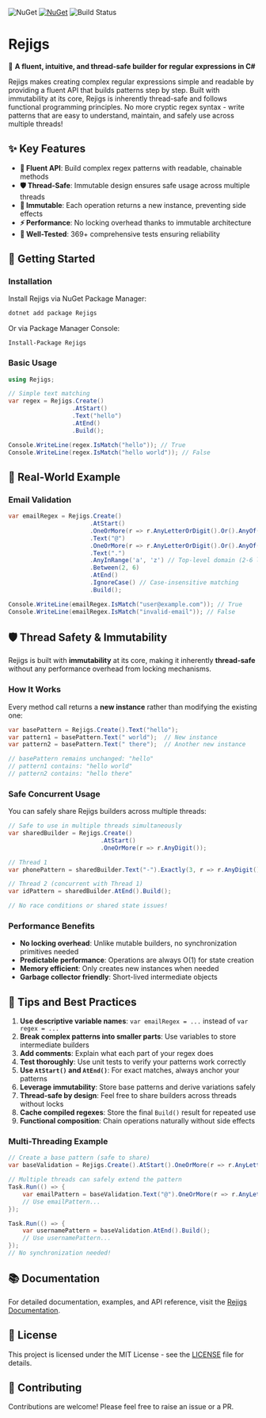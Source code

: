 ![NuGet](https://img.shields.io/nuget/v/Rejigs)
[![NuGet](https://img.shields.io/nuget/dt/rejigs.svg)](https://www.nuget.org/packages/rejigs)
![Build Status](https://github.com/omarzawahry/Rejigs/actions/workflows/publish-nuget.yml/badge.svg?branch=main)

# Rejigs

🧩 **A fluent, intuitive, and thread-safe builder for regular expressions in C#**

Rejigs makes creating complex regular expressions simple and readable by providing a fluent API that builds patterns step by step. Built with immutability at its core, Rejigs is inherently thread-safe and follows functional programming principles. No more cryptic regex syntax - write patterns that are easy to understand, maintain, and safely use across multiple threads!

## ✨ Key Features

- **🔧 Fluent API**: Build complex regex patterns with readable, chainable methods
- **🛡️ Thread-Safe**: Immutable design ensures safe usage across multiple threads
- **🔄 Immutable**: Each operation returns a new instance, preventing side effects
- **⚡ Performance**: No locking overhead thanks to immutable architecture
- **🧪 Well-Tested**: 369+ comprehensive tests ensuring reliability

## 🚀 Getting Started

### Installation

Install Rejigs via NuGet Package Manager:

```bash
dotnet add package Rejigs
```

Or via Package Manager Console:

```
Install-Package Rejigs
```

### Basic Usage

```csharp
using Rejigs;

// Simple text matching
var regex = Rejigs.Create()
                  .AtStart()
                  .Text("hello")
                  .AtEnd()
                  .Build();

Console.WriteLine(regex.IsMatch("hello")); // True
Console.WriteLine(regex.IsMatch("hello world")); // False
```

## 📖 Real-World Example

### Email Validation

```csharp
var emailRegex = Rejigs.Create()
                       .AtStart()
                       .OneOrMore(r => r.AnyLetterOrDigit().Or().AnyOf(".-_"))  // Local part
                       .Text("@")
                       .OneOrMore(r => r.AnyLetterOrDigit().Or().AnyOf(".-"))   // Domain
                       .Text(".")
                       .AnyInRange('a', 'z') // Top-level domain (2-6 letters)
                       .Between(2, 6)
                       .AtEnd()
                       .IgnoreCase() // Case-insensitive matching
                       .Build();

Console.WriteLine(emailRegex.IsMatch("user@example.com")); // True
Console.WriteLine(emailRegex.IsMatch("invalid-email")); // False
```

## 🛡️ Thread Safety & Immutability

Rejigs is built with **immutability** at its core, making it inherently **thread-safe** without any performance overhead from locking mechanisms.

### How It Works

Every method call returns a **new instance** rather than modifying the existing one:

```csharp
var basePattern = Rejigs.Create().Text("hello");
var pattern1 = basePattern.Text(" world");  // New instance
var pattern2 = basePattern.Text(" there");  // Another new instance

// basePattern remains unchanged: "hello"
// pattern1 contains: "hello world" 
// pattern2 contains: "hello there"
```

### Safe Concurrent Usage

You can safely share Rejigs builders across multiple threads:

```csharp
// Safe to use in multiple threads simultaneously
var sharedBuilder = Rejigs.Create()
                          .AtStart()
                          .OneOrMore(r => r.AnyDigit());

// Thread 1
var phonePattern = sharedBuilder.Text("-").Exactly(3, r => r.AnyDigit()).Build();

// Thread 2 (concurrent with Thread 1)
var idPattern = sharedBuilder.AtEnd().Build();

// No race conditions or shared state issues!
```

### Performance Benefits

- **No locking overhead**: Unlike mutable builders, no synchronization primitives needed
- **Predictable performance**: Operations are always O(1) for state creation
- **Memory efficient**: Only creates new instances when needed
- **Garbage collector friendly**: Short-lived intermediate objects

## 🎯 Tips and Best Practices

1. **Use descriptive variable names**: `var emailRegex = ...` instead of `var regex = ...`
2. **Break complex patterns into smaller parts**: Use variables to store intermediate builders
3. **Add comments**: Explain what each part of your regex does
4. **Test thoroughly**: Use unit tests to verify your patterns work correctly
5. **Use `AtStart()` and `AtEnd()`**: For exact matches, always anchor your patterns
6. **Leverage immutability**: Store base patterns and derive variations safely
7. **Thread-safe by design**: Feel free to share builders across threads without locks
8. **Cache compiled regexes**: Store the final `Build()` result for repeated use
9. **Functional composition**: Chain operations naturally without side effects

### Multi-Threading Example

```csharp
// Create a base pattern (safe to share)
var baseValidation = Rejigs.Create().AtStart().OneOrMore(r => r.AnyLetterOrDigit());

// Multiple threads can safely extend the pattern
Task.Run(() => {
    var emailPattern = baseValidation.Text("@").OneOrMore(r => r.AnyLetterOrDigit()).Build();
    // Use emailPattern...
});

Task.Run(() => {
    var usernamePattern = baseValidation.AtEnd().Build();
    // Use usernamePattern...
});
// No synchronization needed!
```

## 📚 Documentation

For detailed documentation, examples, and API reference, visit the [Rejigs Documentation](https://github.com/omarzawahry/Rejigs/wiki).

## 📝 License

This project is licensed under the MIT License - see the [LICENSE](LICENSE) file for details.

## 🤝 Contributing

Contributions are welcome! Please feel free to raise an issue or a PR.
